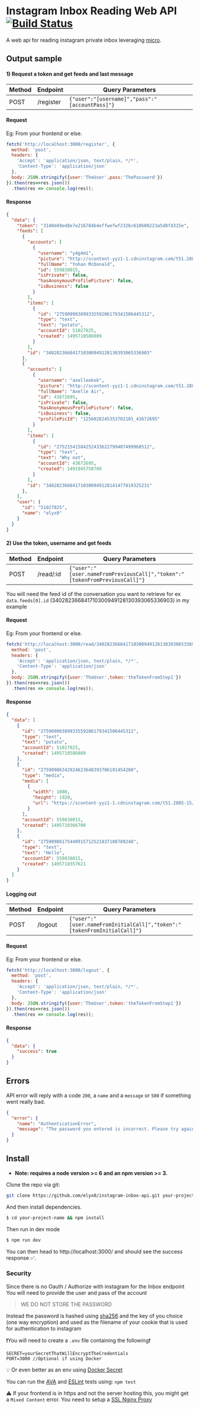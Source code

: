 # Instagram Inbox Reading Web API [![Build Status][travis-image]][travis-url]

A web api for reading instagram private inbox leveraging [micro](https://github.com/zeit/micro).

## Output sample


#### 1)  Request a token and get feeds and last message
Method | Endpoint  | Query Parameters
------------ | ------------- | -------------
POST | /register | `{"user":"[username]","pass":"[accountPass]"}`

#### Request
Eg: From your frontend or else.
```javascript
fetch('http://localhost:3000/register', {
  method: 'post',
  headers: {
    'Accept': 'application/json, text/plain, */*',
    'Content-Type': 'application/json'
  },
  body: JSON.stringify({user:'TheUser',pass:'ThePassword'})
}).then(res=>res.json())
  .then(res => console.log(res));
```

#### Response

```json
{
  "data": {
    "token": "3140d49ed8e7e216784b4effwefwf2326c610b00223a5d8fd315e",
    "feeds": [
      {
        "accounts": [
          {
            "username": "y4g4m1",
            "picture": "http://scontent-yyz1-1.cdninstagram.com/t51.2885-19/11248742_933430356713730_1934006097_a.jpg",
            "fullName": "Yohan McDonald",
            "id": 559838015,
            "isPrivate": false,
            "hasAnonymousProfilePicture": false,
            "isBusiness": false
          }
        ],
        "items": [
          {
            "id": "27590990389933559206179341506445312",
            "type": "text",
            "text": "potato",
            "accountId": 51027825,
            "created": 1495710586089
          }
        ],
        "id": "340282366841710300949128130393065336903"
      },
      {
        "accounts": [
          {
            "username": "axelleokok",
            "picture": "http://scontent-yyz1-1.cdninstagram.com/t51.2885-19/s150x150/13259602_580319558808270_355488729_a.jpg",
            "fullName": "Axelle Air",
            "id": 43672695,
            "isPrivate": false,
            "hasAnonymousProfilePicture": false,
            "isBusiness": false,
            "profilePicId": "1256028245353702101_43672695"
          }
        ],
        "items": [
          {
            "id": "27521541584252433622799407499968512",
            "type": "text",
            "text": "Why not",
            "accountId": 43672695,
            "created": 1491945758789
          }
        ],
        "id": "340282366841710300949128141477819325231"
      },
    ],
    "user": {
      "id": "51027825",
      "name": "elyx0"
    }
  }
}
```

#### 2)  Use the token, username and get feeds
Method | Endpoint  | Query Parameters
------------ | ------------- | -------------
POST | /read/:id | `{"user":"[user.nameFromPreviousCall]","token":"[tokenFromPreviousCall]"}`

You will need the feed id of the conversation you want to retrieve for ex `data.feeds[0].id`
 (340282366841710300949128130393065336903) in my example

 #### Request
 Eg: From your frontend or else.
 ```javascript
 fetch('http://localhost:3000/read/340282366841710300949128130393065336903', {
   method: 'post',
   headers: {
     'Accept': 'application/json, text/plain, */*',
     'Content-Type': 'application/json'
   },
   body: JSON.stringify({user:'TheUser',token:'theTokenFromStep1'})
 }).then(res=>res.json())
   .then(res => console.log(res));
 ```
#### Response

```json
{
  "data": [
    {
      "id": "27590990389933559206179341506445312",
      "type": "text",
      "text": "potato",
      "accountId": 51027825,
      "created": 1495710586089
    },
    {
      "id": "27590986342924623648393706191454208",
      "type": "media",
      "media": [
        {
          "width": 1080,
          "height": 1920,
          "url": "https://scontent-yyz1-1.cdninstagram.com/t51.2885-15/e15/fr/p1080x1080/18723392_158530731350650_2257534157666123776_n.jpg?ig_cache_key=Mjc1OTA5ODYzNDI5MjQ2MjM2NDgzOTM3MDYxOTE0NTQyMDg%3D.2"
        }
      ],
      "accountId": 559838015,
      "created": 1495710366700
    },
    {
      "id": "27590986175440915712521837108789248",
      "type": "text",
      "text": "Hello",
      "accountId": 559838015,
      "created": 1495710357621
    }
  ]
}
```

#### Logging out
Method | Endpoint  | Query Parameters
------------ | ------------- | -------------
POST | /logout | `{"user":"[user.nameFromInitialCall]","token":"[tokenFromInitialCall]"}`

 #### Request
 Eg: From your frontend or else.
 ```javascript
 fetch('http://localhost:3000/logout', {
   method: 'post',
   headers: {
     'Accept': 'application/json, text/plain, */*',
     'Content-Type': 'application/json'
   },
   body: JSON.stringify({user:'TheUser',token:'theTokenFromStep1'})
 }).then(res=>res.json())
   .then(res => console.log(res));
 ```
#### Response

```json
{
  "data": {
    "success": true
  }
}
```

## Errors
API error will reply with a code `200`, a `name` and a `message` or `500` if something went really bad.

```json
{
  "error": {
    "name": "AuthenticationError",
    "message": "The password you entered is incorrect. Please try again."
  }
}
```

## Install

* **Note: requires a node version >= 6 and an npm version >= 3.**

Clone the repo via git:

```bash
git clone https://github.com/elyx0/instagram-inbox-api.git your-project-name
```

And then install dependencies.

```bash
$ cd your-project-name && npm install
```

Then run in dev mode
```bash
$ npm run dev
```

You can then head to http://localhost:3000/ and should see the success response ✅.

### Security
Since there is no Oauth / Authorize with instagram for the Inbox endpoint
You will need to provide the user and pass of the account

> WE DO NOT STORE THE PASSWORD

Instead the password is hashed using [sha256](https://stackoverflow.com/a/9316461/1659084) and the key of you choice (one way encryption) and used as the filename of your cookie that is used for authentication to instagram

❗️You will need to create a `.env` file containing the following❗️
```
SECRET=yourSecretThatWillEncryptTheCredentials
PORT=3000 //Optional if using Docker
```



:bulb: Or even better as an env using [Docker Secret](https://docs.docker.com/engine/swarm/secrets/)

You can run the [AVA](https://github.com/sindresorhus/ava) and [ESLint](http://eslint.org) tests using: `npm test`

⚠️ If your frontend is in https and not the server hosting this, you might get a `Mixed Content` error. You need to setup a [SSL Nginx Proxy](http://tom.busby.ninja/letsecnrypt-nginx-reverse-proxy-no-downtime/)


[travis-image]: https://travis-ci.org/Elyx0/instagram-inbox-api.svg?branch=master
[travis-url]: https://travis-ci.org/Elyx0/instagram-inbox-api.git
